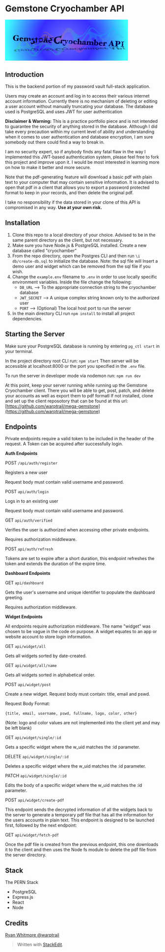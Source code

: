 # Gemstone Cryochamber API

<img src="infocryo.png" width="400" >

## Introduction

This is the backend portion of my password vault full-stack application.

Users may create an account and log in to access their various internet account information. Currently there is no mechanism of deleting or editing a user account without manually truncating your database. The database used is PostgreSQL and uses JWT for user authentication

**Disclaimer & Warning:**
This is a practice portfolio piece and is not intended to guarantee the security of anything stored in the database. Although I did take every precaution within my current level of ability and understanding when it comes to user authentication and database encryption, I am sure somebody out there could find a way to break in.

I am no security expert, so if anybody finds any fatal flaw in the way I implemented this JWT-based authentication system, please feel free to fork this project and improve upon it. I would be most interested in learning more on how to make it better and more secure.

Note that the pdf-generating feature will download a basic pdf with plain text to your computer that may contain sensitive information. It is advised to open that pdf in a client that allows you to export a password protected format to keep in your records, and then delete the original pdf.

I take no responsibility if the data stored in your clone of this API is compromised in any way. **Use at your own risk.**

## Installation

1. Clone this repo to a local directory of your choice. Advised to be in the same parent directory as the client, but not necessary.
2. Make sure you have Node.js & PostgreSQL installed. Create a new database called "cryochamber"
3. From the repo directory, open the Postgres CLI and then run `\i db/create-db.sql` to initialize the database. Note: the sql file will Insert a demo user and widget which can be removed from the sql file if you wish.
4. Change the `example.env` filename to `.env` in order to use locally specific environment variables. Inside the file change the following:
   - `DB_URL` --> To the appropriate connection string to the cryochamber database
   - `JWT_SECRET` --> A unique complex string known only to the authorized user
   - `PORT` --> (Optional) The local host port to run the server
5. In the main directory CLI run `npm install` to install all project dependencies.

## Starting the Server

Make sure your PostgreSQL database is running by entering `pg_ctl start` in your terminal.

In the project directory root CLI run:
`npm start`
Then server will be accessible at localhost:8000 or the port you specified in the `.env` file.

To run the server in developer mode via nodemon run:
`npm run dev`

At this point, keep your server running while running up the Gemstone Cryochamber client. There you will be able to get, post, patch, and delete your accounts as well as export them to pdf formatl If not installed, clone and set up the client reposotory that can be found at this url:
[https://github.com/warptrail/mega-gemstone](https://github.com/warptrail/mega-gemstone)

## Endpoints

Private endpoints require a valid token to be included in the header of the request. A Token can be acquired after successfully login.

**Auth Endpoints**

POST `/api/auth/register`

Registers a new user

Request body must contain valid username and password.

POST `api/auth/login`

Logs in to an existing user

Request body must contain valid username and password.

GET `api/auth/verified`

Verifies the user is authorized when accessing other private endpoints.

Requires authorization middleware.

POST `api/auth/refresh`

Tokens are set to expire after a short duration, this endpoint refreshes the token and extends the duration of the
expire time.

**Dashboard Endpoints**

GET `api/dashboard`

Gets the user's username and unique identifier to populate the dashboard greeting.

Requires authorization middleware.

**Widget Endpoints**

All endpoints require authorization middleware. The name "widget" was chosen to be vague in the code on purpose. A widget equates to an app or website account to store login information.

GET `api/widget/all`

Gets all widgets sorted by date-created.

GET `api/widget/all/name`

Gets all widgets sorted in alphabetical order.

POST `api/widget/post`

Create a new widget. Request body must contain: title, email and pswd.

Request Body Format:

`{title, email, username, pswd, fullname, logo, color, other}`

(Note: logo and color values are not implemented into the client yet and may be left blank)

GET `api/widget/single/:id`

Gets a specific widget where the w_uid matches the :id parameter.

DELETE `api/widget/single/:id`

Deletes a specific widget where the w_uid matches the :id parameter.

PATCH `api/widget/single/:id`

Edits the body of a specific widget where the w_uid matches the :id parameter.

POST `api/widget/create-pdf`

This endpoint sends the decrypted information of all the widgets back to the server to generate a temporary pdf file that has all the information for the users accounts in plain text. This endpoint is designed to be launched first, followed by the next endpoint:

GET `api/widget/fetch-pdf`

Once the pdf file is created from the previous endpoint, this one downloads it to the client and then uses the Node fs module to delete the pdf file from the server directory.

## Stack

The PERN Stack

- PostgreSQL
- Express.js
- React
- Node

## Credits

[Ryan Whitmore @warptrail](https://ryanwhitmore.dev/)

> Written with [StackEdit](https://stackedit.io/).
